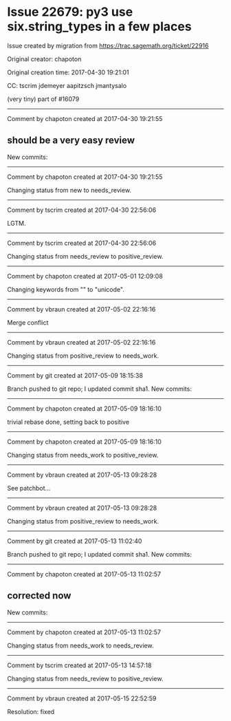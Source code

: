# Issue 22679: py3 use six.string_types in a few places

Issue created by migration from https://trac.sagemath.org/ticket/22916

Original creator: chapoton

Original creation time: 2017-04-30 19:21:01

CC:  tscrim jdemeyer aapitzsch jmantysalo

(very tiny) part of #16079


---

Comment by chapoton created at 2017-04-30 19:21:55

should be a very easy review
----
New commits:


---

Comment by chapoton created at 2017-04-30 19:21:55

Changing status from new to needs_review.


---

Comment by tscrim created at 2017-04-30 22:56:06

LGTM.


---

Comment by tscrim created at 2017-04-30 22:56:06

Changing status from needs_review to positive_review.


---

Comment by chapoton created at 2017-05-01 12:09:08

Changing keywords from "" to "unicode".


---

Comment by vbraun created at 2017-05-02 22:16:16

Merge conflict


---

Comment by vbraun created at 2017-05-02 22:16:16

Changing status from positive_review to needs_work.


---

Comment by git created at 2017-05-09 18:15:38

Branch pushed to git repo; I updated commit sha1. New commits:


---

Comment by chapoton created at 2017-05-09 18:16:10

trivial rebase done, setting back to positive


---

Comment by chapoton created at 2017-05-09 18:16:10

Changing status from needs_work to positive_review.


---

Comment by vbraun created at 2017-05-13 09:28:28

See patchbot...


---

Comment by vbraun created at 2017-05-13 09:28:28

Changing status from positive_review to needs_work.


---

Comment by git created at 2017-05-13 11:02:40

Branch pushed to git repo; I updated commit sha1. New commits:


---

Comment by chapoton created at 2017-05-13 11:02:57

corrected now
----
New commits:


---

Comment by chapoton created at 2017-05-13 11:02:57

Changing status from needs_work to needs_review.


---

Comment by tscrim created at 2017-05-13 14:57:18

Changing status from needs_review to positive_review.


---

Comment by vbraun created at 2017-05-15 22:52:59

Resolution: fixed
